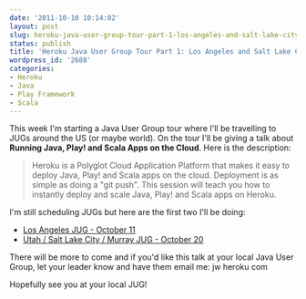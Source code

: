 ```yaml
---
date: '2011-10-10 10:14:02'
layout: post
slug: heroku-java-user-group-tour-part-1-los-angeles-and-salt-lake-city
status: publish
title: 'Heroku Java User Group Tour Part 1: Los Angeles and Salt Lake City'
wordpress_id: '2688'
categories:
- Heroku
- Java
- Play Framework
- Scala
---
```


This week I'm starting a Java User Group tour where I'll be travelling to JUGs around the US (or maybe world).  On the tour I'll be giving a talk about **Running Java, Play! and Scala Apps on the Cloud**.  Here is the description:


> Heroku is a Polyglot Cloud Application Platform that makes it easy to deploy Java, Play! and Scala apps on the cloud. Deployment is as simple as doing a "git push". This session will teach you how to instantly deploy and scale Java, Play! and Scala apps on Heroku.

I'm still scheduling JUGs but here are the first two I'll be doing:

  * [Los Angeles JUG - October 11](http://www.lajug.org/index.html)
  * [Utah / Salt Lake City / Murray JUG - October 20](http://www.ujug.org/)

There will be more to come and if you'd like this talk at your local Java User Group, let your leader know and have them email me: jw <at> heroku <dot> com

Hopefully see you at your local JUG!

